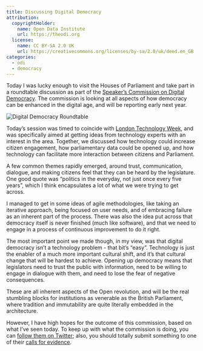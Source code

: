 ```yaml
---
title: Discussing Digital Democracy
attribution:
  copyrightHolder:
    name: Open Data Institute
    url: https://theodi.org
  license:
    name: CC BY-SA 2.0 UK
    url: https://creativecommons.org/licenses/by-sa/2.0/uk/deed.en_GB
categories:
  - odi
  - democracy
---
```

Today I was lucky enough to visit the Houses of Parliament and take part in a roundtable discussion as part of the [Speaker’s Commission on Digital Democracy](http://www.parliament.uk/business/commons/the-speaker/speakers-commission-on-digital-democracy/). The commission is looking at all aspects of how democracy can be enhanced in the digital age, and will be reporting early next year.

![Digital Democracy Roundtable](https://bd7a65e2cb448908f934-86a50c88e47af9e1fb58ce0672b5a500.r32.cf3.rackcdn.com/uploads/assets/a0/5b/53a05b13f362be2945000058/commission.jpg)

Today’s session was timed to coincide with [London Technology Week](http://londontechnologyweek.co.uk/), and was specifically aimed at getting ideas from technology experts with an interest in the area. Together, we discussed how technology could increase citizen engagement, how parliamentary data could be opened up, and how technology can facilitate more interaction between citizens and Parliament.

A few common themes rapidly emerged, around trust, communication, dialogue, and making citizens feel that they can be heard by the legislature. One good quote was “politics in the everyday, not just once every five years”, which I think encapsulates a lot of what we were trying to get across.

I managed to get in some ideas of agile methodologies, like taking an iterative approach, being focused on user needs, and of embracing failure as an inherent part of the process. There was also the idea put across that democracy itself is never finished (much like software), and that we need to engage in a process of continuous improvement to do it right.

The most important point we made though, in my view, was that digital democracy isn’t a technology problem - that bit’s “easy”. Technology is just the enabler of a much more important cultural shift, and it’s that cultural change that will be hardest to achieve. Opening up democracy means that legislators need to trust the public with information, need to be willing to engage in dialogue with them, and need to lose the fear of negative consequences.

These are all inherent aspects of the Open revolution, and will be the real stumbling blocks for institutions as venerable as the British Parliament, where tradition and immutability are quite literally embedded in the architecture.

However, I have high hopes for the outcome of this commission, based on what I’ve seen today. To keep up with what the commission is doing, you can [follow them on Twitter](https://twitter.com/digidemocracyuk); also, you should totally submit something to one of their [calls for evidence](http://www.parliament.uk/digitaldemocracy).
